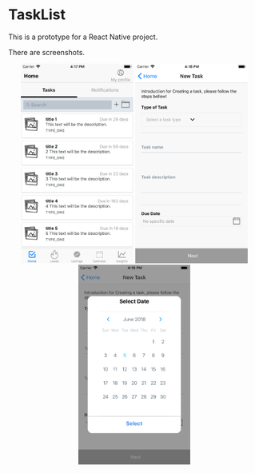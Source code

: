 # TaskList

This is a prototype for a React Native project.  

There are screenshots.

<div align="center">
	<img src="screenshots/home_page.png" height="400" alt="Screenshot"/> 
	<img src="screenshots/add_task.png" height="400" alt="Screenshot"/>
	<img src="screenshots/calendar_picker.png" height="400" alt="Screenshot"/>
</div>


